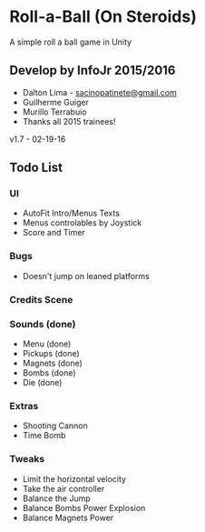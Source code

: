# Roll-a-Ball (On Steroids)
A simple roll a ball game in Unity

## Develop by InfoJr 2015/2016
* Dalton Lima - sacinopatinete@gmail.com
* Guilherme Guiger
* Murillo Terrabuio
* Thanks all 2015 trainees!

v1.7 - 02-19-16

## Todo List
### UI
* AutoFit Intro/Menus Texts
* Menus controlables by Joystick
* Score and Timer

### Bugs
* Doesn't jump on leaned platforms

### Credits Scene 

### Sounds (done)
* Menu  (done)
* Pickups (done)
* Magnets (done)
* Bombs (done)
* Die (done)

### Extras
* Shooting Cannon
* Time Bomb

### Tweaks
* Limit the horizontal velocity
* Take the air controller
* Balance the Jump
* Balance Bombs Power Explosion
* Balance Magnets Power
